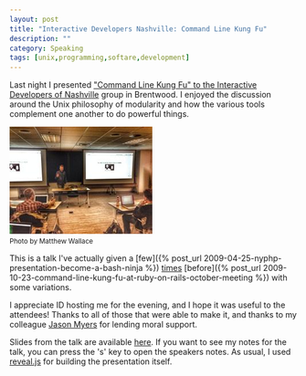 ```yaml
---
layout: post
title: "Interactive Developers Nashville: Command Line Kung Fu"
description: ""
category: Speaking
tags: [unix,programming,softare,development]
---
```


Last night I presented ["Command Line Kung Fu" to the Interactive Developers of
Nashville](http://www.meetup.com/interactivedev/events/135589052/) group in Brentwood. I enjoyed the discussion around the Unix
philosophy of modularity and how the various tools complement one another to do
powerful things.

<div class="pull-right span4">
<img src="/assets/themes/dailytechnology/img/meetup_cli_talk.jpg" alt="Photo by Matthew Wallace" />
<br/>
<small>Photo by Matthew Wallace</small>
</div>

This is a talk I've actually given a [few]({% post_url 2009-04-25-nyphp-presentation-become-a-bash-ninja %})
[times](http://www.slideshare.net/brian_dailey/devchatt-2010-nix-cmd-line-kung-foo)
[before]({% post_url 2009-10-23-command-line-kung-fu-at-ruby-on-rails-october-meeting %}) with
some variations.

I appreciate ID hosting me for the evening, and I hope it was useful to the
attendees! Thanks to all of those that were able to make it, and thanks to my
colleague [Jason Myers](http://www.jasonamyers.com/) for lending moral support.

Slides from the talk are available
[here](http://dailytechnology.net/talk-cli-intro/?theme=sky). If you want to
see my notes for the talk, you can press the 's' key to open the speakers
notes. As usual, I used [reveal.js](https://github.com/hakimel/reveal.js) for
building the presentation itself.

